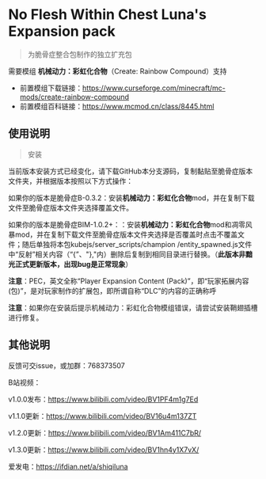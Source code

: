 # No Flesh Within Chest Luna's Expansion pack

> 为脆骨症整合包制作的独立扩充包

需要模组 **机械动力：彩虹化合物**（Create: Rainbow Compound）支持

 - 前置模组下载链接：https://www.curseforge.com/minecraft/mc-mods/create-rainbow-compound
 - 前置模组百科链接：https://www.mcmod.cn/class/8445.html

## 使用说明
 > 安装

当前版本安装方式已经变化，请下载GitHub本分支源码，复制黏贴至脆骨症版本文件夹，并根据版本按照以下方式操作：

如果你的版本是脆骨症B-0.3.2：安装**机械动力：彩虹化合物**mod，并在复制下载文件至脆骨症版本文件夹选择覆盖文件。

如果你的版本是脆骨症BIM-1.0.2+：：安装**机械动力：彩虹化合物**mod和凋零风暴mod，并在复制下载文件至脆骨症版本文件夹选择是否覆盖时点击不覆盖文件；随后单独将本包kubejs/server_scripts/champion
/entity_spawned.js文件中“反射”相关内容（“{”、"},"内）删除后复制到相同目录进行替换。（**此版本非黯光正式更新版本，出现bug是正常现象**）

**注意**：PEC，英文全称“Player Expansion Content (Pack)”，即“玩家拓展内容(包)”，是对玩家制作的扩展包，即所谓自称“DLC”的内容的正确称呼

**注意**：如果你在安装后提示机械动力：彩虹化合物模组错误，请尝试安装鞘翅插槽进行修复。

## 其他说明
反馈可交issue，或加群：768373507

B站视频：

v1.0.0发布：https://www.bilibili.com/video/BV1PF4m1g7Ed

v1.1.0更新：https://www.bilibili.com/video/BV16u4m137ZT

v1.2.0更新：https://www.bilibili.com/video/BV1Am411C7bR/

v1.3.0更新：https://www.bilibili.com/video/BV1hn4y1X7vX/

爱发电：https://ifdian.net/a/shiqiluna
